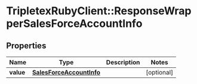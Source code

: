 # TripletexRubyClient::ResponseWrapperSalesForceAccountInfo

## Properties
Name | Type | Description | Notes
------------ | ------------- | ------------- | -------------
**value** | [**SalesForceAccountInfo**](SalesForceAccountInfo.md) |  | [optional] 


